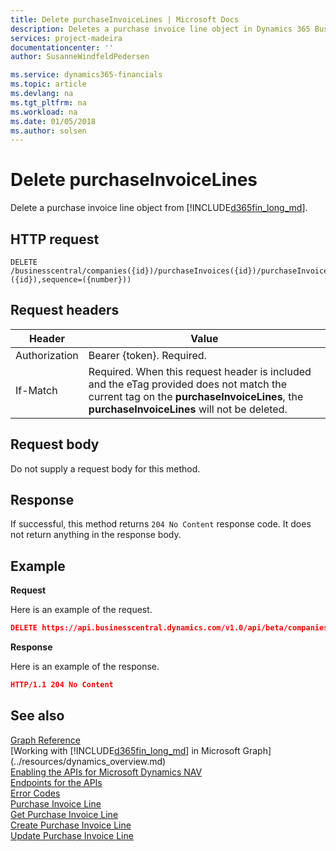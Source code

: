 ```yaml
---
title: Delete purchaseInvoiceLines | Microsoft Docs
description: Deletes a purchase invoice line object in Dynamics 365 Business Central.
services: project-madeira
documentationcenter: ''
author: SusanneWindfeldPedersen

ms.service: dynamics365-financials
ms.topic: article
ms.devlang: na
ms.tgt_pltfrm: na
ms.workload: na
ms.date: 01/05/2018
ms.author: solsen
---
```


# Delete purchaseInvoiceLines
Delete a purchase invoice line object from [!INCLUDE[d365fin_long_md](../../includes/d365fin_long_md.md)].

## HTTP request
```
DELETE /businesscentral/companies({id})/purchaseInvoices({id})/purchaseInvoiceLines(documentId=({id}),sequence=({number}))
```

## Request headers

|Header         |Value                      |
|---------------|---------------------------|
|Authorization  |Bearer {token}. Required.  |
|If-Match       |Required. When this request header is included and the eTag provided does not match the current tag on the **purchaseInvoiceLines**, the **purchaseInvoiceLines** will not be deleted.  |

## Request body
Do not supply a request body for this method.

## Response
If successful, this method returns ```204 No Content``` response code. It does not return anything in the response body.

## Example

**Request**

Here is an example of the request.

```json
DELETE https://api.businesscentral.dynamics.com/v1.0/api/beta/companies({id})/purchaseInvoices({id})/purchaseInvoiceLines(documentId=({id}),sequence=({number}))
```

**Response** 

Here is an example of the response. 

```json
HTTP/1.1 204 No Content
```

## See also
[Graph Reference](../api/dynamics_graph_reference.md)  
[Working with [!INCLUDE[d365fin_long_md](../../includes/d365fin_long_md.md)] in Microsoft Graph](../resources/dynamics_overview.md)  
[Enabling the APIs for Microsoft Dynamics NAV](../enabling-apis-for-dynamics-nav.md)  
[Endpoints for the APIs](../endpoints-apis-for-dynamics.md)  
[Error Codes](../dynamics_error_codes.md)  
[Purchase Invoice Line](../resources/dynamics_purchaseinvoiceline.md)  
[Get Purchase Invoice Line](../api/dynamics_purchaseinvoiceline_get.md)  
[Create Purchase Invoice Line](../api/dynamics_create_purchaseinvoiceline.md)  
[Update Purchase Invoice Line](../api/dynamics_purchaseinvoiceline_update.md)  